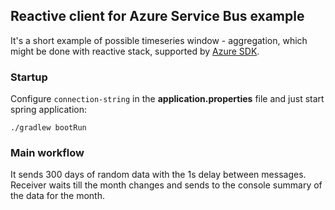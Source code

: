 ## Reactive client for Azure Service Bus example

It's a short example of possible timeseries window - aggregation,
which might be done with reactive stack, supported by [Azure SDK](https://github.com/Azure/azure-sdk-for-java/tree/main/sdk/servicebus/azure-messaging-servicebus).

### Startup

Configure `connection-string` in the **application.properties** file and just start spring application:

```shell
./gradlew bootRun
```

### Main workflow
It sends 300 days of random data with the 1s delay between messages. 
Receiver waits till the month changes and sends to the console
summary of the data for the month.

